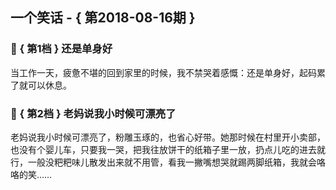 ## 一个笑话 - { 第2018-08-16期 }
</hr>

### :jack_o_lantern: { 第1档 } 还是单身好
当工作一天，疲惫不堪的回到家里的时候，我不禁哭着感慨：还是单身好，起码累了就可以休息。


### :jack_o_lantern: { 第2档 } 老妈说我小时候可漂亮了
老妈说我小时候可漂亮了，粉雕玉琢的，也省心好带。她那时候在村里开小卖部，也没有个婴儿车，只要我一哭，把我往放饼干的纸箱子里一放，扔点儿吃的进去就行，一般没粑粑味儿散发出来就不用管，看我一撇嘴想哭就踢两脚纸箱，我就会咯咯的笑……

